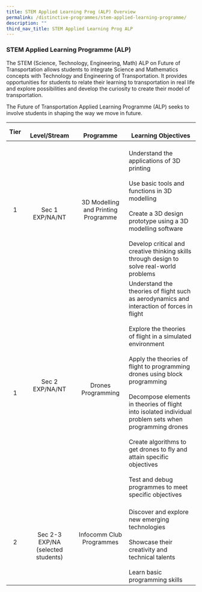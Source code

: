 ```yaml
---
title: STEM Applied Learning Prog (ALP) Overview
permalink: /distinctive-programmes/stem-applied-learning-programme/
description: ""
third_nav_title: STEM Applied Learning Prog ALP
---
```

### STEM Applied Learning Programme (ALP)

The STEM (Science, Technology, Engineering, Math) ALP on Future of Transportation allows students to integrate Science and Mathematics concepts with Technology and Engineering of Transportation. It provides opportunities for students to relate their learning to transportation in real life and explore possibilities and develop the curiosity to create their model of transportation.

The Future of Transportation Applied Learning Programme (ALP) seeks to involve students in shaping the way we move in future.

|  Tier | <br> Level/Stream | <br> Programme | <br> Learning Objectives |
|:---:|:---:|:---:|---|
| 1 | <br>Sec 1 EXP/NA/NT<br> | 3D Modelling and Printing Programme<br> | <br>Understand the applications of 3D printing<br> <br>Use basic tools and functions in 3D modelling<br> <br>Create a 3D design prototype using a 3D modelling software<br> <br>Develop critical and creative thinking  skills through design to solve real-world problems |
| <br>1 | Sec 2 EXP/NA/NT<br><br> | Drones Programming<br> | Understand the theories of flight such as  aerodynamics and interaction of forces in flight<br> <br>Explore the theories of flight in a simulated environment<br> <br>Apply the theories of  flight to programming drones using block programming<br> <br>Decompose  elements in theories of flight into isolated individual problem sets when  programming drones<br> <br>Create  algorithms to get drones to fly and attain specific objectives<br> <br>Test and debug  programmes to meet specific objectives |
| 2 | <br>Sec 2-3 EXP/NA (selected students) | Infocomm Club Programmes<br><br> | <br>Discover and explore new emerging technologies<br> <br>Showcase their creativity and technical talents<br> <br>Learn basic programming skills |